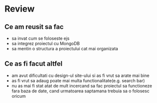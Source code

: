 # Review

## Ce am reusit sa fac
- sa invat cum se foloseste ejs
- sa integrez proiectul cu MongoDB
- sa mentin o structura a proiectului cat mai organizata

## Ce as fi facut altfel
- am avut dificultati cu design-ul site-ului si as fi vrut sa arate mai bine
- as fi vrut sa adaug poate mai multa functionalitate(e.g. search bar)
- nu as mai fi stat atat de mult incercand sa fac proiectul sa functioneze fara baza de date,
cand urmatoarea saptamana trebuia sa o folosesc oricum